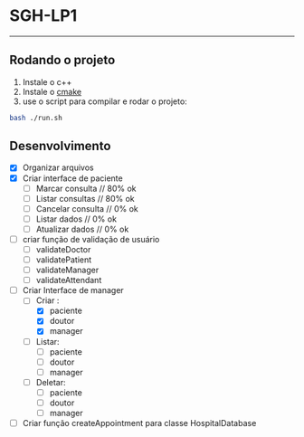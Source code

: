 # SGH-LP1



----------
## Rodando o projeto

1. Instale o c++
2. Instale o [cmake](https://cmake.org/download/)  
3. use o script para compilar e rodar o projeto:

```bash
bash ./run.sh
```

## Desenvolvimento

- [x] Organizar arquivos 
- [x] Criar interface de paciente
    - [ ] Marcar consulta // 80% ok
    - [ ] Listar consultas // 80% ok 
    - [ ] Cancelar consulta // 0% ok 
    - [ ] Listar dados // 0%  ok
    - [ ] Atualizar dados // 0% ok
- [ ] criar função de validação de usuário
    - [ ] validateDoctor 
    - [ ] validatePatient
    - [ ] validateManager
    - [ ] validateAttendant
- [ ] Criar Interface de manager 
    - [ ] Criar :
        - [x] paciente
        - [x] doutor
        - [x] manager
    - [ ] Listar:
        - [ ] paciente
        - [ ] doutor
        - [ ] manager
    - [ ] Deletar:
        - [ ] paciente
        - [ ] doutor
        - [ ] manager

- [ ] Criar função createAppointment para classe HospitalDatabase
